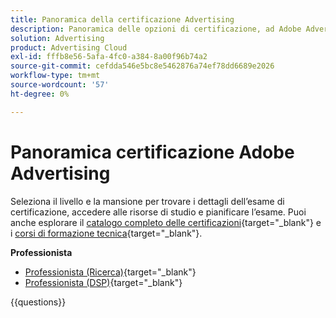 ```yaml
---
title: Panoramica della certificazione Advertising
description: Panoramica delle opzioni di certificazione, ad Adobe Advertising
solution: Advertising
product: Advertising Cloud
exl-id: fffb8e56-5afa-4fc0-a384-8a00f96b74a2
source-git-commit: cefdda546e5bc8e5462876a74ef78dd6689e2026
workflow-type: tm+mt
source-wordcount: '57'
ht-degree: 0%

---
```


# Panoramica certificazione Adobe Advertising

Seleziona il livello e la mansione per trovare i dettagli dell’esame di certificazione, accedere alle risorse di studio e pianificare l’esame. Puoi anche esplorare il [catalogo completo delle certificazioni](https://certification.adobe.com/certifications){target="_blank"} e i [corsi di formazione tecnica](https://certification.adobe.com/courses/?/courses){target="_blank"}.

**Professionista**

* [Professionista (Ricerca)](https://certification.adobe.com/certification/advertising-search-business-practitioner-professional){target="_blank"} <!--AD0-E501-->
* [Professionista (DSP)](https://certification.adobe.com/certification/advertising-dsp-business-practitioner-professional){target="_blank"} <!--AD0-E502-->

{{questions}}

